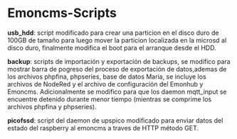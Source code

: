 # Emoncms-Scripts
**usb_hdd**: script modificado para crear una particion en el disco duro de 100GB de tamaño para luego mover la particion localizada en la microsd al disco duro, finalmente modifica el boot para el arranque desde el HDD.

**backup**: scripts de importación y exportación de backups, se modifico para mostrar barra de pogreso del proceso de exportación de datos,ademas de los archivos phpfina, phpseries, base de datos Maria, se incluye los archivos de NodeRed y el archivo de configuración del Emonhub y Emoncms. Adicionalmente se modifico para que los daemon  mqtt_input se encuentre detenido durante menor tiempo (mientras se comprime los archivos phpfina y phpseries).

**picofssd**: script del daemon de upspico modificado para enviar datos del estado del raspberry al emoncms a traves de HTTP método GET.

